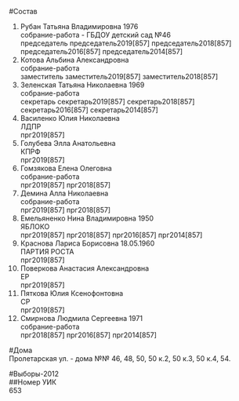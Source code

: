 #Состав  
1. Рубан Татьяна Владимировна 1976  
    собрание-работа - ГБДОУ детский сад №46  
    председатель председатель2019[857] председатель2018[857] председатель2016[857] председатель2014[857]  
2. Котова Альбина Александровна  
    собрание-работа  
    заместитель заместитель2019[857] заместитель2018[857]  
3. Зеленская Татьяна Николаевна 1969  
    собрание-работа  
    секретарь секретарь2019[857] секретарь2018[857] секретарь2016[857] секретарь2014[857]  
4. Василенко Юлия Николаевна  
    ЛДПР  
    прг2019[857]  
5. Голубева Элла Анатольевна  
    КПРФ  
    прг2019[857]  
6. Гомзякова Елена Олеговна  
    собрание-работа  
    прг2019[857] прг2018[857]  
7. Демина Алла Николаевна  
    собрание-работа  
    прг2019[857] прг2018[857]  
8. Емельяненко Нина Владимировна 1950  
    ЯБЛОКО  
    прг2019[857] прг2018[857] прг2016[857] прг2014[857]  
9. Краснова Лариса Борисовна 18.05.1960  
    ПАРТИЯ РОСТА  
    прг2019[857]  
10. Поверкова Анастасия Александровна  
    ЕР  
    прг2019[857]  
11. Пяткова Юлия Ксенофонтовна  
    СР  
    прг2019[857]  
12. Смирнова Людмила Сергеевна 1971  
    собрание-работа  
    прг2018[857] прг2016[857] прг2014[857]  
  
#Дома  
Пролетарская ул. - дома №№ 46, 48, 50, 50 к.2, 50 к.З, 50 к.4, 54.  
  
#Выборы-2012  
##Номер УИК  
653  

